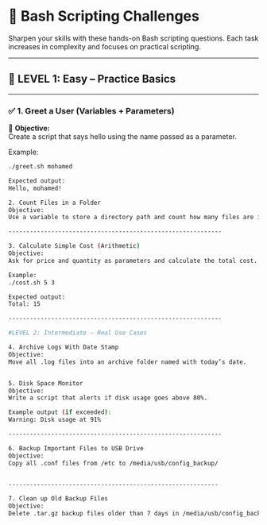# 📝 Bash Scripting Challenges

Sharpen your skills with these hands-on Bash scripting questions. Each task increases in complexity and focuses on practical scripting.

---

## 🔹 LEVEL 1: Easy – Practice Basics

---

### ✅ 1. Greet a User (Variables + Parameters)

📘 **Objective:**  
Create a script that says hello using the name passed as a parameter.

Example:  
```bash
./greet.sh mohamed

Expected output:
Hello, mohamed!

2. Count Files in a Folder
Objective:
Use a variable to store a directory path and count how many files are in it.

------------------------------------------------------------

3. Calculate Simple Cost (Arithmetic)
Objective:
Ask for price and quantity as parameters and calculate the total cost.

Example:
./cost.sh 5 3

Expected output:
Total: 15

------------------------------------------------------------

#LEVEL 2: Intermediate – Real Use Cases

4. Archive Logs With Date Stamp
Objective:
Move all .log files into an archive folder named with today’s date.


5. Disk Space Monitor
Objective:
Write a script that alerts if disk usage goes above 80%.

Example output (if exceeded):
Warning: Disk usage at 91%

------------------------------------------------------------

6. Backup Important Files to USB Drive
Objective:
Copy all .conf files from /etc to /media/usb/config_backup/


-----------------------------------------------------------

7. Clean up Old Backup Files
Objective:
Delete .tar.gz backup files older than 7 days in /media/usb/config_backup/


